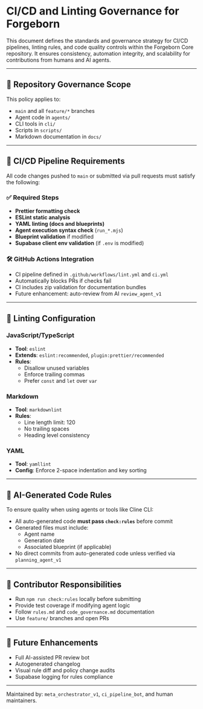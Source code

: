 # CI/CD and Linting Governance for Forgeborn

This document defines the standards and governance strategy for CI/CD pipelines, linting rules, and code quality controls within the Forgeborn Core repository. It ensures consistency, automation integrity, and scalability for contributions from humans and AI agents.

---

## 🧩 Repository Governance Scope

This policy applies to:

- `main` and all `feature/*` branches
- Agent code in `agents/`
- CLI tools in `cli/`
- Scripts in `scripts/`
- Markdown documentation in `docs/`

---

## 🧪 CI/CD Pipeline Requirements

All code changes pushed to `main` or submitted via pull requests must satisfy the following:

### ✅ Required Steps

- **Prettier formatting check**
- **ESLint static analysis**
- **YAML linting (docs and blueprints)**
- **Agent execution syntax check** (`run_*.mjs`)
- **Blueprint validation** if modified
- **Supabase client env validation** (if `.env` is modified)

### 🛠️ GitHub Actions Integration

- CI pipeline defined in `.github/workflows/lint.yml` and `ci.yml`
- Automatically blocks PRs if checks fail
- CI includes zip validation for documentation bundles
- Future enhancement: auto-review from AI `review_agent_v1`

---

## 🎯 Linting Configuration

### JavaScript/TypeScript

- **Tool**: `eslint`
- **Extends**: `eslint:recommended`, `plugin:prettier/recommended`
- **Rules**:
  - Disallow unused variables
  - Enforce trailing commas
  - Prefer `const` and `let` over `var`

### Markdown

- **Tool**: `markdownlint`
- **Rules**:
  - Line length limit: 120
  - No trailing spaces
  - Heading level consistency

### YAML

- **Tool**: `yamllint`
- **Config**: Enforce 2-space indentation and key sorting

---

## 🧠 AI-Generated Code Rules

To ensure quality when using agents or tools like Cline CLI:

- All auto-generated code **must pass `check:rules`** before commit
- Generated files must include:
  - Agent name
  - Generation date
  - Associated blueprint (if applicable)
- No direct commits from auto-generated code unless verified via `planning_agent_v1`

---

## 🧩 Contributor Responsibilities

- Run `npm run check:rules` locally before submitting
- Provide test coverage if modifying agent logic
- Follow `rules.md` and `code_governance.md` documentation
- Use `feature/` branches and open PRs

---

## 🔮 Future Enhancements

- Full AI-assisted PR review bot
- Autogenerated changelog
- Visual rule diff and policy change audits
- Supabase logging for rules compliance

---

Maintained by: `meta_orchestrator_v1`, `ci_pipeline_bot`, and human maintainers.
